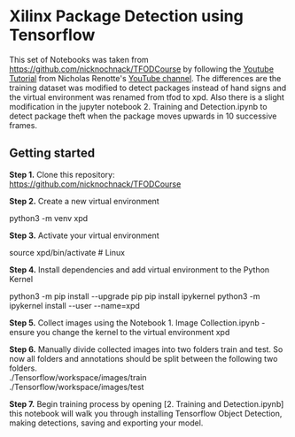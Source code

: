 # Xilinx Package Detection using Tensorflow

This set of Notebooks was taken from https://github.com/nicknochnack/TFODCourse by following the [Youtube Tutorial](https://youtu.be/yqkISICHH-U) from 
Nicholas Renotte's [YouTube channel](https://www.youtube.com/c/nicholasrenotte). The differences are the training dataset was modified to detect packages instead of hand signs and the virtual environment was renamed from tfod to xpd. Also there is a slight modification in the jupyter notebook 2. Training and Detection.ipynb to detect package theft when the package moves upwards in 10 successive frames.

## Getting started
**Step 1.** Clone this repository: https://github.com/nicknochnack/TFODCourse  
 
**Step 2.** Create a new virtual environment

python3 -m venv xpd

  
**Step 3.** Activate your virtual environment

source xpd/bin/activate # Linux

  
**Step 4.** Install dependencies and add virtual environment to the Python Kernel

python3 -m pip install --upgrade pip
pip install ipykernel
python3 -m ipykernel install --user --name=xpd

  
**Step 5.** Collect images using the Notebook 1\. Image Collection.ipynb - ensure you change the kernel to the virtual environment xpd

**Step 6.** Manually divide collected images into two folders train and test. So now all folders and annotations should be split between the following two folders.  
./Tensorflow/workspace/images/train  
./Tensorflow/workspace/images/test  
  
**Step 7.** Begin training process by opening [2\. Training and Detection.ipynb] this notebook will walk you through installing Tensorflow Object Detection, making detections, saving and exporting your model.  
